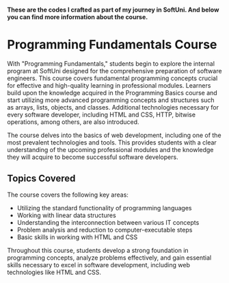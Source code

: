 #### These are the codes I crafted as part of my journey in SoftUni. And below you can find more information about the course.

# Programming Fundamentals Course

With "Programming Fundamentals," students begin to explore the internal program at SoftUni designed for the comprehensive preparation of software engineers. This course covers fundamental programming concepts crucial for effective and high-quality learning in professional modules. Learners build upon the knowledge acquired in the Programming Basics course and start utilizing more advanced programming concepts and structures such as arrays, lists, objects, and classes. Additional technologies necessary for every software developer, including HTML and CSS, HTTP, bitwise operations, among others, are also introduced. 

The course delves into the basics of web development, including one of the most prevalent technologies and tools. This provides students with a clear understanding of the upcoming professional modules and the knowledge they will acquire to become successful software developers.

## Topics Covered

The course covers the following key areas:

- Utilizing the standard functionality of programming languages
- Working with linear data structures
- Understanding the interconnection between various IT concepts
- Problem analysis and reduction to computer-executable steps
- Basic skills in working with HTML and CSS

Throughout this course, students develop a strong foundation in programming concepts, analyze problems effectively, and gain essential skills necessary to excel in software development, including web technologies like HTML and CSS.
